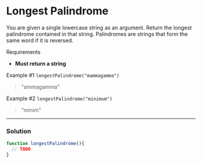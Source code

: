 # Longest Palindrome
You are given a single lowercase string as an argument.
Return the longest palindrome contained in that string. Palindromes are strings that form the same word if it is reversed.

Requirements
* **Must return a string**

Example #1
`longestPalindrome("mammagamma")`
> "ammagamma"

Example #2
`longestPalindrome("minimum")`
> "minim"

---

### Solution
```js
function longestPalindrome(){
  // TODO
}
```
